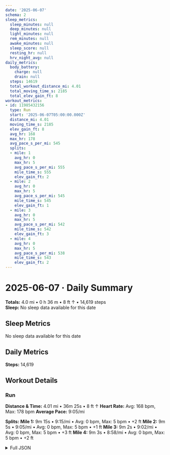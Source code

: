 ```yaml
---
date: '2025-06-07'
schema: 2
sleep_metrics:
  sleep_minutes: null
  deep_minutes: null
  light_minutes: null
  rem_minutes: null
  awake_minutes: null
  sleep_score: null
  resting_hr: null
  hrv_night_avg: null
daily_metrics:
  body_battery:
    charge: null
    drain: null
  steps: 14619
  total_workout_distance_mi: 4.01
  total_moving_time_s: 2185
  total_elev_gain_ft: 8
workout_metrics:
- id: 11985432156
  type: Run
  start: '2025-06-07T05:00:00.000Z'
  distance_mi: 4.01
  moving_time_s: 2185
  elev_gain_ft: 8
  avg_hr: 168
  max_hr: 178
  avg_pace_s_per_mi: 545
  splits:
  - mile: 1
    avg_hr: 0
    max_hr: 5
    avg_pace_s_per_mi: 555
    mile_time_s: 555
    elev_gain_ft: 2
  - mile: 2
    avg_hr: 0
    max_hr: 5
    avg_pace_s_per_mi: 545
    mile_time_s: 545
    elev_gain_ft: 1
  - mile: 3
    avg_hr: 0
    max_hr: 5
    avg_pace_s_per_mi: 542
    mile_time_s: 542
    elev_gain_ft: 3
  - mile: 4
    avg_hr: 0
    max_hr: 5
    avg_pace_s_per_mi: 538
    mile_time_s: 543
    elev_gain_ft: 2
---
```

# 2025-06-07 · Daily Summary
**Totals:** 4.0 mi • 0 h 36 m • 8 ft ↑ • 14,619 steps  
**Sleep:** No sleep data available for this date

## Sleep Metrics
No sleep data available for this date

## Daily Metrics
**Steps:** 14,619

## Workout Details
### Run
**Distance & Time:** 4.01 mi • 36m 25s • 8 ft ↑
**Heart Rate:** Avg: 168 bpm, Max: 178 bpm
**Average Pace:** 9:05/mi

**Splits:**
**Mile 1:** 9m 15s • 9:15/mi • Avg: 0 bpm, Max: 5 bpm • +2 ft
**Mile 2:** 9m 5s • 9:05/mi • Avg: 0 bpm, Max: 5 bpm • +1 ft
**Mile 3:** 9m 2s • 9:02/mi • Avg: 0 bpm, Max: 5 bpm • +3 ft
**Mile 4:** 9m 3s • 8:58/mi • Avg: 0 bpm, Max: 5 bpm • +2 ft


<details>
<summary>Full JSON</summary>

```json
{
  "date": "2025-06-07",
  "schema": 2,
  "sleep_metrics": {
    "sleep_minutes": null,
    "deep_minutes": null,
    "light_minutes": null,
    "rem_minutes": null,
    "awake_minutes": null,
    "sleep_score": null,
    "resting_hr": null,
    "hrv_night_avg": null
  },
  "daily_metrics": {
    "body_battery": {
      "charge": null,
      "drain": null
    },
    "steps": 14619,
    "total_workout_distance_mi": 4.01,
    "total_moving_time_s": 2185,
    "total_elev_gain_ft": 8
  },
  "workout_metrics": [
    {
      "id": 11985432156,
      "type": "Run",
      "start": "2025-06-07T05:00:00.000Z",
      "distance_mi": 4.01,
      "moving_time_s": 2185,
      "elev_gain_ft": 8,
      "avg_hr": 168,
      "max_hr": 178,
      "avg_pace_s_per_mi": 545,
      "splits": [
        {
          "mile": 1,
          "avg_hr": 0,
          "max_hr": 5,
          "avg_pace_s_per_mi": 555,
          "mile_time_s": 555,
          "elev_gain_ft": 2
        },
        {
          "mile": 2,
          "avg_hr": 0,
          "max_hr": 5,
          "avg_pace_s_per_mi": 545,
          "mile_time_s": 545,
          "elev_gain_ft": 1
        },
        {
          "mile": 3,
          "avg_hr": 0,
          "max_hr": 5,
          "avg_pace_s_per_mi": 542,
          "mile_time_s": 542,
          "elev_gain_ft": 3
        },
        {
          "mile": 4,
          "avg_hr": 0,
          "max_hr": 5,
          "avg_pace_s_per_mi": 538,
          "mile_time_s": 543,
          "elev_gain_ft": 2
        }
      ]
    }
  ]
}
```
</details>
